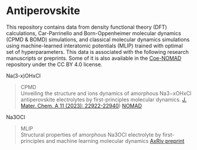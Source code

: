 # Antiperovskite
This repository contains data from density functional theory (DFT) calculations, Car-Parrinello and Born-Oppenheimer molecular dynamics (CPMD & BOMD) simulations, and classical molecular dynamics simulations using machine-learned interatomic potentials (MLIP) trained with optimal set of hyperparameters. This data is associated with the following research manuscripts or preprints. Some of it is also available in the [Coe-NOMAD](http://nomad-lab.eu/) repository under the CC BY 4.0 license.

Na(3-x)OHxCl
>CPMD <br>Unveiling the structure and ions dynamics of amorphous Na3−xOHxCl antiperovskite electrolytes by first-principles molecular dynamics. 
[J. Mater. Chem. A 11 (2023): 22922-22940](https://pubs.rsc.org/en/content/articlehtml/2023/ta/d3ta01373a))
[NOMAD](https://doi.org/10.17172/NOMAD/2023.03.06-1)

Na3OCl
>MLIP<br>
Structural properties of amorphous Na3OCl electrolyte by first-principles and machine learning molecular dynamics
[AxRiv preprint](https://doi.org/10.48550/arXiv.2404.11442)
